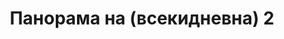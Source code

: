 ---
layout: panorama
parent: '/projects/private/concrete-brick-and-iron'
image: 'http://hub.acherno.com/svn/beton-tuhla-i-zhelyazo/Site/Panorami/KEA_Miro_Hol_Final_Panorama_360_02.jpg'
title: 'Панорама на (всекидневна) 2'
sitemap: false
---